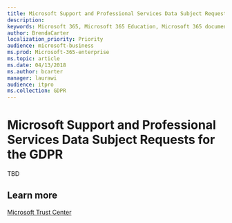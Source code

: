 ```yaml
---
title: Microsoft Support and Professional Services Data Subject Requests for the GDPR
description: 
keywords: Microsoft 365, Microsoft 365 Education, Microsoft 365 documentation, GDPR
author: BrendaCarter
localization_priority: Priority
audience: microsoft-business
ms.prod: Microsoft-365-enterprise
ms.topic: article
ms.date: 04/13/2018
ms.author: bcarter
manager: laurawi
audience: itpro
ms.collection: GDPR
---
```


# Microsoft Support and Professional Services Data Subject Requests for the GDPR

TBD

## Learn more
[Microsoft Trust Center](https://www.microsoft.com/en-us/TrustCenter/Privacy/gdpr/default.aspx)

